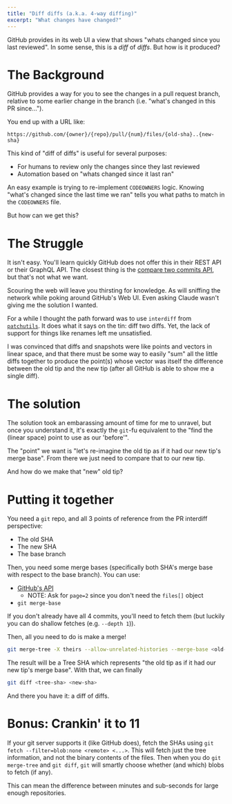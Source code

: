 ```yaml
---
title: "Diff diffs (a.k.a. 4-way diffing)"
excerpt: "What changes have changed?"
---
```


GitHub provides in its web UI a view that shows "whats changed since you last reviewed". In some sense, this is a _diff_ of _diffs_. But how is it produced?

# The Background

GitHub provides a way for you to see the changes in a pull request branch, relative to some earlier change in the branch (i.e. "what's changed in this PR since...").

You end up with a URL like:

```
https://github.com/{owner}/{repo}/pull/{num}/files/{old-sha}..{new-sha}
```

This kind of "diff of diffs" is useful for several purposes:

- For humans to review only the changes since they last reviewed
- Automation based on "whats changed since it last ran"

An easy example is trying to re-implement `CODEOWNERS` logic. Knowing "what's changed since the last time we ran" tells you what paths to match in the `CODEOWNERS` file.

But how can we get this?

# The Struggle

It isn't easy. You'll learn quickly GitHub does not offer this in their REST API or their GraphQL API. The closest thing is the [compare two commits API](https://docs.github.com/en/rest/commits/commits?apiVersion=2022-11-28#compare-two-commits), but that's not what we want.

Scouring the web will leave you thirsting for knowledge. As will sniffing the network while poking around GitHub's Web UI. Even asking Claude wasn't giving me the solution I wanted.

For a while I thought the path forward was to use `interdiff` from [`patchutils`](https://github.com/twaugh/patchutils). It does what it says on the tin: diff two diffs. Yet, the lack of support for things like renames left me unsatisfied.

I was convinced that diffs and snapshots were like points and vectors in linear space, and that there must be some way to easily "sum" all the little diffs together to produce the point(s) whose vector was itself the difference between the old tip and the new tip (after all GitHub is able to show me a single diff).

# The solution

The solution took an embarassing amount of time for me to
unravel, but once you understand it, it's exactly the `git`-fu equivalent to the "find the (linear space) point to use as our 'before'".

The "point" we want is "let's re-imagine the old tip as if it had our new tip's merge base". From there we just need to compare that to our new tip.

And how do we make that "new" old tip?

# Putting it together

You need a `git` repo, and all 3 points of reference from the PR interdiff perspective:

- The old SHA
- The new SHA
- The base branch

Then, you need some merge bases (specifically both SHA's merge base with respect to the base branch). You can use:

- [GitHub's API](https://docs.github.com/en/rest/commits/commits?apiVersion=2022-11-28#compare-two-commits)
  - NOTE: Ask for `page=2` since you don't need the `files[]` object
- `git merge-base`

If you don't already have all 4 commits, you'll need to fetch them (but luckily you can do shallow fetches (e.g. `--depth 1`)).

Then, all you need to do is make a merge!

```bash
git merge-tree -X theirs --allow-unrelated-histories --merge-base <old-merge-base> <new-merge-base> <old-sha>
```

The result will be a Tree SHA which represents "the old tip as if it had our new tip's merge base". With that, we can finally

```bash
git diff <tree-sha> <new-sha>
```

And there you have it: a diff of diffs.

# Bonus: Crankin' it to 11

If your git server supports it (like GitHub does), fetch the SHAs using `git fetch --filter=blob:none <remote> <...>`.
This will fetch just the tree information, and not the binary contents of the files. Then when you do `git merge-tree` and
`git diff`, `git` will smartly choose whether (and which) blobs to fetch (if any).

This can mean the difference between minutes and sub-seconds for large enough repositories.
